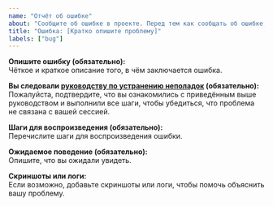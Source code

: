 ```yaml
---
name: "Отчёт об ошибке"
about: "Сообщите об ошибке в проекте. Перед тем как сообщать об ошибке, убедитесь, что вы выполнили все шаги из руководства по устранению неполадок, чтобы подтвердить, что проблема не связана с вашей сессией."
title: "Ошибка: [Кратко опишите проблему]"
labels: ["bug"]
---
```


**Опишите ошибку (обязательно):**  
Чёткое и краткое описание того, в чём заключается ошибка.

**Вы следовали [руководству по устранению неполадок](https://github.com/Hwoarang91/hot/issues/166) (обязательно):**  
Пожалуйста, подтвердите, что вы ознакомились с приведённым выше руководством и выполнили все шаги, чтобы убедиться, что проблема не связана с вашей сессией.

**Шаги для воспроизведения (обязательно):**  
Перечислите шаги для воспроизведения ошибки.

**Ожидаемое поведение (обязательно):**  
Опишите, что вы ожидали увидеть.

**Скриншоты или логи:**  
Если возможно, добавьте скриншоты или логи, чтобы помочь объяснить вашу проблему.